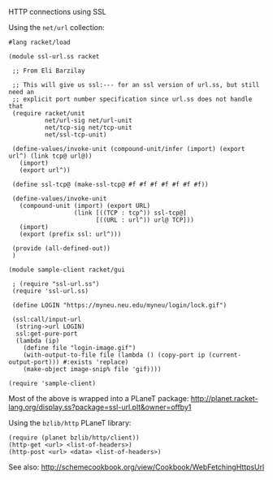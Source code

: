 HTTP connections using SSL

Using the `net/url` collection:

    #lang racket/load

    (module ssl-url.ss racket

     ;; From Eli Barzilay

     ;; This will give us ssl:--- for an ssl version of url.ss, but still need an
     ;; explicit port number specification since url.ss does not handle that
     (require racket/unit
              net/url-sig net/url-unit
              net/tcp-sig net/tcp-unit
              net/ssl-tcp-unit)
    
     (define-values/invoke-unit (compound-unit/infer (import) (export url^) (link tcp@ url@))
       (import)
       (export url^))
    
     (define ssl-tcp@ (make-ssl-tcp@ #f #f #f #f #f #f #f))
    
     (define-values/invoke-unit
       (compound-unit (import) (export URL)
                      (link [((TCP : tcp^)) ssl-tcp@]
                            [((URL : url^)) url@ TCP]))
       (import)
       (export (prefix ssl: url^)))
    
     (provide (all-defined-out))
     )
    
    (module sample-client racket/gui
    
     ; (require "ssl-url.ss")
     (require 'ssl-url.ss)
    
     (define LOGIN "https://myneu.neu.edu/myneu/login/lock.gif")
    
     (ssl:call/input-url
      (string->url LOGIN)
      ssl:get-pure-port
      (lambda (ip)
        (define file "login-image.gif")
        (with-output-to-file file (lambda () (copy-port ip (current-output-port))) #:exists 'replace)
        (make-object image-snip% file 'gif))))
    
    (require 'sample-client)

Most of the above is wrapped into a PLaneT package: http://planet.racket-lang.org/display.ss?package=ssl-url.plt&owner=offby1

Using the `bzlib/http` PLaneT library:

    (require (planet bzlib/http/client))
    (http-get <url> <list-of-headers>)
    (http-post <url> <data> <list-of-headers>)

See also: http://schemecookbook.org/view/Cookbook/WebFetchingHttpsUrl